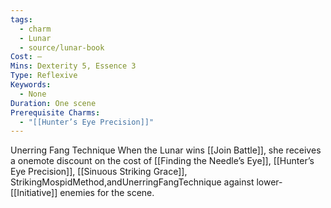 ```yaml
---
tags:
  - charm
  - Lunar
  - source/lunar-book
Cost: —
Mins: Dexterity 5, Essence 3
Type: Reflexive
Keywords:
  - None
Duration: One scene
Prerequisite Charms:
  - "[[Hunter’s Eye Precision]]"
---
```

Unerring Fang Technique When the Lunar wins [[Join Battle]], she receives a onemote discount on the cost of [[Finding the Needle’s Eye]], [[Hunter’s Eye Precision]], [[Sinuous Striking Grace]], StrikingMospidMethod,andUnerringFangTechnique against lower-[[Initiative]] enemies for the scene.